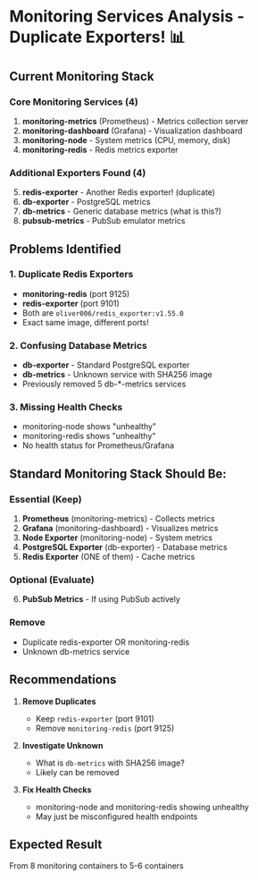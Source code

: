 # Monitoring Services Analysis - Duplicate Exporters! 📊

## Current Monitoring Stack

### Core Monitoring Services (4)
1. **monitoring-metrics** (Prometheus) - Metrics collection server
2. **monitoring-dashboard** (Grafana) - Visualization dashboard
3. **monitoring-node** - System metrics (CPU, memory, disk)
4. **monitoring-redis** - Redis metrics exporter

### Additional Exporters Found (4)
5. **redis-exporter** - Another Redis exporter! (duplicate)
6. **db-exporter** - PostgreSQL metrics
7. **db-metrics** - Generic database metrics (what is this?)
8. **pubsub-metrics** - PubSub emulator metrics

## Problems Identified

### 1. Duplicate Redis Exporters
- **monitoring-redis** (port 9125)
- **redis-exporter** (port 9101)
- Both are `oliver006/redis_exporter:v1.55.0`
- Exact same image, different ports!

### 2. Confusing Database Metrics
- **db-exporter** - Standard PostgreSQL exporter
- **db-metrics** - Unknown service with SHA256 image
- Previously removed 5 db-*-metrics services

### 3. Missing Health Checks
- monitoring-node shows "unhealthy"
- monitoring-redis shows "unhealthy"
- No health status for Prometheus/Grafana

## Standard Monitoring Stack Should Be:

### Essential (Keep)
1. **Prometheus** (monitoring-metrics) - Collects metrics
2. **Grafana** (monitoring-dashboard) - Visualizes metrics
3. **Node Exporter** (monitoring-node) - System metrics
4. **PostgreSQL Exporter** (db-exporter) - Database metrics
5. **Redis Exporter** (ONE of them) - Cache metrics

### Optional (Evaluate)
6. **PubSub Metrics** - If using PubSub actively

### Remove
- Duplicate redis-exporter OR monitoring-redis
- Unknown db-metrics service

## Recommendations

1. **Remove Duplicates**
   - Keep `redis-exporter` (port 9101)
   - Remove `monitoring-redis` (port 9125)

2. **Investigate Unknown**
   - What is `db-metrics` with SHA256 image?
   - Likely can be removed

3. **Fix Health Checks**
   - monitoring-node and monitoring-redis showing unhealthy
   - May just be misconfigured health endpoints

## Expected Result
From 8 monitoring containers to 5-6 containers